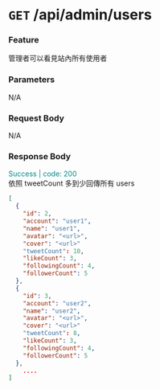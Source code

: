 # `GET` /api/admin/users

### Feature
管理者可以看見站內所有使用者

### Parameters

N/A

### Request Body

N/A

### Response Body

<font color="#008B8B">Success | code: 200</font>  
依照 tweetCount 多到少回傳所有 users

```json
[
  {
    "id": 2,
    "account": "user1",
    "name": "user1",
    "avatar": "<url>",
    "cover": "<url>"
    "tweetCount": 10,
    "likeCount": 3,
    "followingCount": 4,
    "followerCount": 5
  },
  {
    "id": 3,
    "account": "user2",
    "name": "user2",
    "avatar": "<url>",
    "cover": "<url>"
    "tweetCount": 8,
    "likeCount": 3,
    "followingCount": 4,
    "followerCount": 5
  },
    ....
]
```